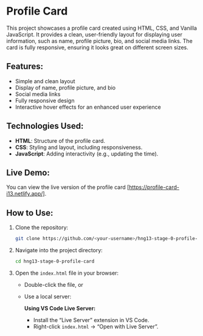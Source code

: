# Profile Card

This project showcases a profile card created using HTML, CSS, and Vanilla JavaScript. It provides a clean, user-friendly layout for displaying user information, such as name, profile picture, bio, and social media links. The card is fully responsive, ensuring it looks great on different screen sizes.

## Features:

- Simple and clean layout
- Display of name, profile picture, and bio
- Social media links
- Fully responsive design
- Interactive hover effects for an enhanced user experience

## Technologies Used:

- **HTML**: Structure of the profile card.
- **CSS**: Styling and layout, including responsiveness.
- **JavaScript**: Adding interactivity (e.g., updating the time).

## Live Demo:

You can view the live version of the profile card [https://profile-card-i13.netlify.app/].

## How to Use:

1. Clone the repository:
   ```bash
   git clone https://github.com/<your-username>/hng13-stage-0-profile-card.git
   ````

2. Navigate into the project directory:

   ```bash
   cd hng13-stage-0-profile-card
   ```

3. Open the `index.html` file in your browser:

   * Double-click the file, or
   * Use a local server:

     **Using VS Code Live Server:**

     * Install the “Live Server” extension in VS Code.
     * Right-click `index.html` → “Open with Live Server”.


